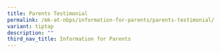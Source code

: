 ```yaml
---
title: Parents Testimonial
permalink: /mk-at-nbps/information-for-parents/parents-testimonial/
variant: tiptap
description: ""
third_nav_title: Information for Parents
---
```


